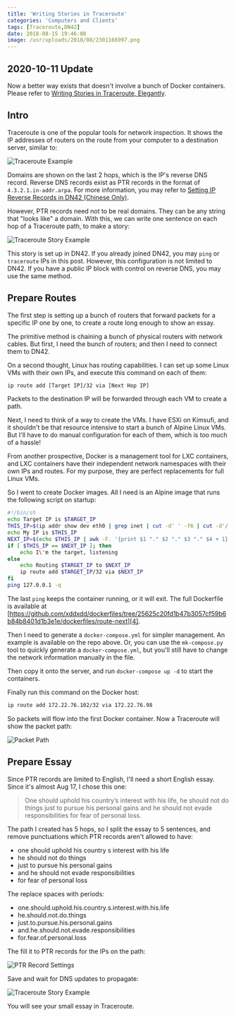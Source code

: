 ```yaml
---
title: 'Writing Stories in Traceroute'
categories: 'Computers and Clients'
tags: [Traceroute,DN42]
date: 2018-08-15 19:46:00
image: /usr/uploads/2018/08/2301166997.png
---
```


2020-10-11 Update
-----------------

Now a better way exists that doesn't involve a bunch of Docker containers. Please refer to [Writing Stories in Traceroute, Elegantly](/en/article/creations/traceroute-chain.lantian).

Intro
-----

Traceroute is one of the popular tools for network inspection. It shows the IP addresses of routers on the route from your computer to a destination server, similar to:

![Traceroute Example][1]

Domains are shown on the last 2 hops, which is the IP's reverse DNS record. Reverse DNS records exist as PTR records in the format of `4.3.2.1.in-addr.arpa`. For more information, you may refer to [Setting IP Reverse Records in DN42 (Chinese Only)](/article/modify-website/dn42-ip-reverse-record.lantian).

However, PTR records need not to be real domains. They can be any string that "looks like" a domain. With this, we can write one sentence on each hop of a Traceroute path, to make a story:

![Traceroute Story Example][3]

This story is set up in DN42. If you already joined DN42, you may `ping` or `traceroute` IPs in this post. However, this configuration is not limited to DN42. If you have a public IP block with control on reverse DNS, you may use the same method.

Prepare Routes
--------------

The first step is setting up a bunch of routers that forward packets for a specific IP one by one, to create a route long enough to show an essay.

The primitive method is chaining a bunch of physical routers with network cables. But first, I need the bunch of routers; and then I need to connect them to DN42.

On a second thought, Linux has routing capabilities. I can set up some Linux VMs with their own IPs, and execute this command on each of them:

```bash
ip route add [Target IP]/32 via [Next Hop IP]
```

Packets to the destination IP will be forwarded through each VM to create a path.

Next, I need to think of a way to create the VMs. I have ESXi on Kimsufi, and it shouldn't be that resource intensive to start a bunch of Alpine Linux VMs. But I'll have to do manual configuration for each of them, which is too much of a hassle!

From another prospective, Docker is a management tool for LXC containers, and LXC containers have their independent network namespaces with their own IPs and routes. For my purpose, they are perfect replacements for full Linux VMs.

So I went to create Docker images. All I need is an Alpine image that runs the following script on startup:

```bash
#!/bin/sh
echo Target IP is $TARGET_IP
THIS_IP=$(ip addr show dev eth0 | grep inet | cut -d' ' -f6 | cut -d'/' -f1)
echo My IP is $THIS_IP
NEXT_IP=$(echo $THIS_IP | awk -F. '{print $1 "." $2 "." $3 "." $4 + 1}')
if [ $THIS_IP == $NEXT_IP ]; then
    echo I\'m the target, listening
else
    echo Routing $TARGET_IP to $NEXT_IP
    ip route add $TARGET_IP/32 via $NEXT_IP
fi
ping 127.0.0.1 -q
```

The last `ping` keeps the container running, or it will exit. The full Dockerfile is available at [https://github.com/xddxdd/dockerfiles/tree/25625c20fd1b47b3057cf59b6b84b8401d1b3e1e/dockerfiles/route-next][4].

Then I need to generate a `docker-compose.yml` for simpler management. An example is available on the repo above. Or, you can use the `mk-compose.py` tool to quickly generate a `docker-compose.yml`, but you'll still have to change the network information manually in the file.

Then copy it onto the server, and run `docker-compose up -d` to start the containers.

Finally run this command on the Docker host:

```bash
ip route add 172.22.76.102/32 via 172.22.76.98
```

So packets will flow into the first Docker container. Now a Traceroute will show the packet path:

![Packet Path][5]

Prepare Essay
-------------

Since PTR records are limited to English, I'll need a short English essay. Since it's almost Aug 17, I chose this one:

> One should uphold his country’s interest with his life, he should not
> do things just to pursue his personal gains and he should not evade
> responsibilities for fear of personal loss.

The path I created has 5 hops, so I split the essay to 5 sentences, and remove punctuations which PTR records aren't allowed to have:

- one should uphold his country s interest with his life
- he should not do things
- just to pursue his personal gains
- and he should not evade responsibilities
- for fear of personal loss

The replace spaces with periods:

- one.should.uphold.his.country.s.interest.with.his.life
- he.should.not.do.things
- just.to.pursue.his.personal.gains
- and.he.should.not.evade.responsibilities
- for.fear.of.personal.loss

The fill it to PTR records for the IPs on the path:

![PTR Record Settings][6]

Save and wait for DNS updates to propagate:

![Traceroute Story Example][3]

You will see your small essay in Traceroute.

  [1]: /usr/uploads/2018/08/2301166997.png
  [2]: /article/modify-website/dn42-ip-reverse-record.lantian
  [3]: /usr/uploads/2018/08/1311499371.png
  [4]: https://github.com/xddxdd/dockerfiles/tree/25625c20fd1b47b3057cf59b6b84b8401d1b3e1e/dockerfiles/route-next
  [5]: /usr/uploads/2018/08/846969415.png
  [6]: /usr/uploads/2018/08/921227701.png
